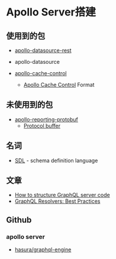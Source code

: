 # Apollo Server搭建

## 使用到的包

- [apollo-datasource-rest](https://github.com/apollographql/apollo-server/tree/main/packages/apollo-datasource-rest)
- apollo-datasource

- [apollo-cache-control](https://github.com/apollographql/apollo-server/tree/main/packages/apollo-cache-control)
  - [Apollo Cache Control](https://github.com/apollographql/apollo-cache-control) Format

## 未使用到的包

- [apollo-reporting-protobuf](https://github.com/apollographql/apollo-server/tree/main/packages/apollo-reporting-protobuf)
  - [Protocol buffer](https://developers.google.com/protocol-buffers/)

## 名词

- [SDL](https://www.apollographql.com/docs/apollo-server/schema/schema/#schema-definition-language) - schema definition language

## 文章

- [How to structure GraphQL server code](https://www.apollographql.com/blog/how-to-build-graphql-servers-87587591ded5/)
- [GraphQL Resolvers: Best Practices](https://medium.com/paypal-engineering/graphql-resolvers-best-practices-cd36fdbcef55)

## Github

### apollo server

- [hasura/graphql-engine](https://github.com/hasura/graphql-engine)